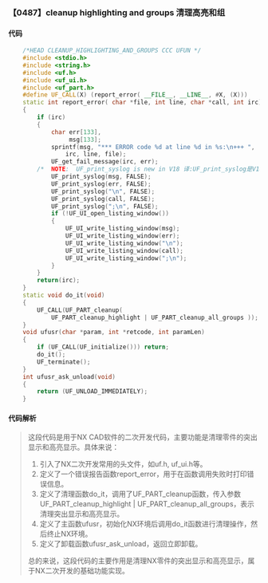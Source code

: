 ### 【0487】cleanup highlighting and groups 清理高亮和组

#### 代码

```cpp
    /*HEAD CLEANUP_HIGHLIGHTING_AND_GROUPS CCC UFUN */  
    #include <stdio.h>  
    #include <string.h>  
    #include <uf.h>  
    #include <uf_ui.h>  
    #include <uf_part.h>  
    #define UF_CALL(X) (report_error( __FILE__, __LINE__, #X, (X)))  
    static int report_error( char *file, int line, char *call, int irc)  
    {  
        if (irc)  
        {  
            char err[133],  
                 msg[133];  
            sprintf(msg, "*** ERROR code %d at line %d in %s:\n+++ ",  
                irc, line, file);  
            UF_get_fail_message(irc, err);  
        /*  NOTE:  UF_print_syslog is new in V18 译:UF_print_syslog是V18版本新增的函数。 */  
            UF_print_syslog(msg, FALSE);  
            UF_print_syslog(err, FALSE);  
            UF_print_syslog("\n", FALSE);  
            UF_print_syslog(call, FALSE);  
            UF_print_syslog(";\n", FALSE);  
            if (!UF_UI_open_listing_window())  
            {  
                UF_UI_write_listing_window(msg);  
                UF_UI_write_listing_window(err);  
                UF_UI_write_listing_window("\n");  
                UF_UI_write_listing_window(call);  
                UF_UI_write_listing_window(";\n");  
            }  
        }  
        return(irc);  
    }  
    static void do_it(void)  
    {  
        UF_CALL(UF_PART_cleanup(  
            UF_PART_cleanup_highlight | UF_PART_cleanup_all_groups ));  
    }  
    void ufusr(char *param, int *retcode, int paramLen)  
    {  
        if (UF_CALL(UF_initialize())) return;  
        do_it();  
        UF_terminate();  
    }  
    int ufusr_ask_unload(void)  
    {  
        return (UF_UNLOAD_IMMEDIATELY);  
    }

```

#### 代码解析

> 这段代码是用于NX CAD软件的二次开发代码，主要功能是清理零件的突出显示和高亮显示。具体来说：
>
> 1. 引入了NX二次开发常用的头文件，如uf.h, uf_ui.h等。
> 2. 定义了一个错误报告函数report_error，用于在函数调用失败时打印错误信息。
> 3. 定义了清理函数do_it，调用了UF_PART_cleanup函数，传入参数UF_PART_cleanup_highlight | UF_PART_cleanup_all_groups，表示清理突出显示和高亮显示。
> 4. 定义了主函数ufusr，初始化NX环境后调用do_it函数进行清理操作，然后终止NX环境。
> 5. 定义了卸载函数ufusr_ask_unload，返回立即卸载。
>
> 总的来说，这段代码的主要作用是清理NX零件的突出显示和高亮显示，属于NX二次开发的基础功能实现。
>
